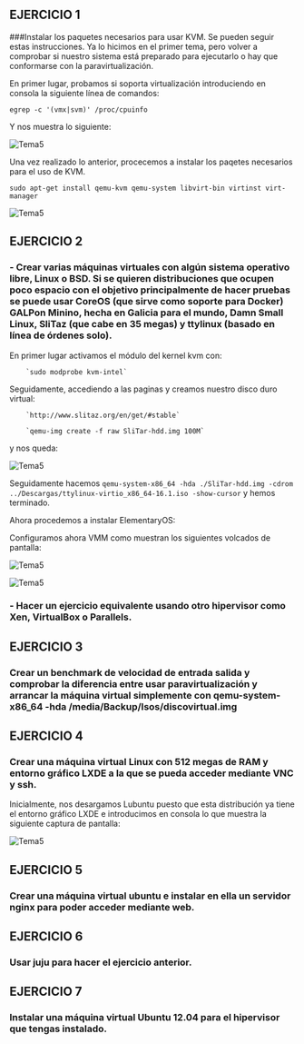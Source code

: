 ## EJERCICIO 1
###Instalar los paquetes necesarios para usar KVM. Se pueden seguir estas instrucciones. Ya lo hicimos en el primer tema, pero volver a comprobar si nuestro sistema está preparado para ejecutarlo o hay que conformarse con la paravirtualización.

En primer lugar, probamos si soporta virtualización introduciendo en consola la siguiente línea de comandos:

    egrep -c '(vmx|svm)' /proc/cpuinfo
    
  Y nos muestra lo siguiente:
  
  
  ![Tema5](http://ubuntuone.com/2LNcQHUFLSsMgGu1XqmdOg)
  
  
 Una vez realizado lo anterior, procecemos a instalar los paqetes necesarios para el uso de KVM.

    sudo apt-get install qemu-kvm qemu-system libvirt-bin virtinst virt-manager
    
  ![Tema5](http://ubuntuone.com/6tLLCoDHeLbMABIa7dglMe)



## EJERCICIO 2

### - Crear varias máquinas virtuales con algún sistema operativo libre, Linux o BSD. Si se quieren distribuciones que ocupen poco espacio con el objetivo principalmente de hacer pruebas se puede usar CoreOS (que sirve como soporte para Docker) GALPon Minino, hecha en Galicia para el mundo, Damn Small Linux, SliTaz (que cabe en 35 megas) y ttylinux (basado en línea de órdenes solo).

En primer lugar activamos el módulo del kernel kvm con:

        `sudo modprobe kvm-intel`
        
 Seguidamente, accediendo a las paginas y creamos nuestro disco duro virtual:
 
        `http://www.slitaz.org/en/get/#stable`
        
        `qemu-img create -f raw SliTar-hdd.img 100M`
        
y nos queda: 
        
  ![Tema5](http://ubuntuone.com/7eewNzlYyBjtrYvAI4FxXk)
        
Seguidamente hacemos `qemu-system-x86_64 -hda ./SliTar-hdd.img -cdrom ../Descargas/ttylinux-virtio_x86_64-16.1.iso -show-cursor` y hemos terminado.

Ahora procedemos a instalar ElementaryOS:


Configuramos ahora VMM como muestran los siguientes volcados de pantalla:


![Tema5](http://ubuntuone.com/2tcbpA4phXYUzPqKXqrcNc)


![Tema5]()



### - Hacer un ejercicio equivalente usando otro hipervisor como Xen, VirtualBox o Parallels.




## EJERCICIO 3

### Crear un benchmark de velocidad de entrada salida y comprobar la diferencia entre usar paravirtualización y arrancar la máquina virtual simplemente con qemu-system-x86_64 -hda /media/Backup/Isos/discovirtual.img





## EJERCICIO 4

### Crear una máquina virtual Linux con 512 megas de RAM y entorno gráfico LXDE a la que se pueda acceder mediante VNC y ssh.

Inicialmente, nos desargamos Lubuntu puesto que esta distribución ya tiene el entorno gráfico LXDE e introducimos en consola lo que muestra la siguiente captura de pantalla:

![Tema5](http://ubuntuone.com/2ryZvqfCS4F9RE4Ckdlybo)




## EJERCICIO 5

### Crear una máquina virtual ubuntu e instalar en ella un servidor nginx para poder acceder mediante web.



## EJERCICIO 6

### Usar juju para hacer el ejercicio anterior.



## EJERCICIO 7

### Instalar una máquina virtual Ubuntu 12.04 para el hipervisor que tengas instalado.



